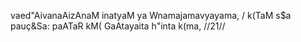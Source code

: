 vaed"AivanaAizAnaM inatyaM ya Wnamajamavyayama, /
k(TaM s$a pauç&Sa: paATaR kM( GaAtayaita h"inta k(ma, //21//